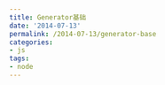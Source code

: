 ```yaml
---
title: Generator基础
date: '2014-07-13'
permalink: /2014-07-13/generator-base
categories:
- js
tags:
- node
---
```


